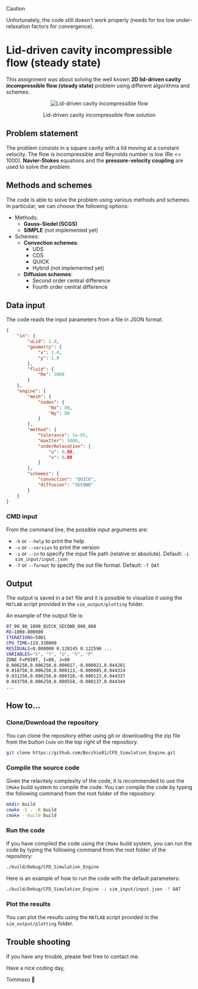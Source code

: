 > [!CAUTION]
> Unfortunately, the code still doesn't work properly (needs for too low under-relaxation factors for convergence).

# Lid-driven cavity incompressible flow (steady state)

This assignment was about solving the well known **2D lid-driven cavity incompressible flow (steady state)** problem using different algorithms and schemes.

<div align=center>

![Lid-driven cavity incompressible flow](https://www.fifty2.eu/wp-content/uploads/2021/08/thumbnailupdate.png)

Lid-driven cavity incompressible flow solution

</div>

## Problem statement

The problem consists in a square cavity with a lid moving at a constant velocity.
The flow is incompressible and Reynolds number is low (Re <= 1000).
**Navier-Stokes** equations and the **pressure-velocity coupling** are used to solve the problem.

## Methods and schemes

The code is able to solve the problem using various methods and schemes.
In particular, we can choose the following options:

- Methods:
  - **Gauss-Siedel (SCGS)**
  - **SIMPLE** (not implemented yet)
- Schemes:
  - **Convection schemes**:
    - UDS
    - CDS
    - QUICK
    - Hybrid (not implemented yet)
  - **Diffusion schemes**:
    - Second order central difference
    - Fourth order central difference

## Data input

The code reads the input parameters from a file in JSON format.

```json
{
    "in": {
        "uLid": 1.0,
        "geometry": {
            "x": 1.0,
            "y": 1.0
        },
        "fluid": {
            "Re": 1000
        }
    },
    "engine": {
        "mesh": {
            "nodes": {
                "Nx": 80,
                "Ny": 80
            }
        },
        "method": {
            "tolerance": 1e-05,
            "maxIter": 5000,
            "underRelaxation": {
                "u": 0.08,
                "v": 0.08
            }
        },
        "schemes": {
            "convection": "QUICK",
            "diffusion": "SECOND"
        }
    }
}
```

### CMD input

From the command line, the possible input arguments are:

- `-h` or `--help` to print the help
- `-v` or `--version` to print the version
- `-i` or `--in` to specify the input file path (relative or absolute). Default: `-i sim_input/input.json`
- `-f` or `--format` to specify the out file format. Default: `-f DAT`

## Output

The output is saved in a `DAT` file and it is possible to visualize it using the `MATLAB` script provided in the `sim_output/plotting` folder.

An example of the output file is:

```bash
07_80_80_1000_QUICK_SECOND_008_008
RE=1000.000000
ITERATIONS=5001
CPU_TIME=119.330000
RESIDUALS=0.000000 0.128145 0.122590 ...
VARIABLES="X", "Y", "U", "V", "P"
ZONE F=POINT, I=80, J=80
0.006250,0.006250,0.000017,-0.000021,0.044281
0.018750,0.006250,0.000113,-0.000085,0.044314
0.031250,0.006250,0.000310,-0.000123,0.044337
0.043750,0.006250,0.000558,-0.000137,0.044344
...
```

## How to...

### Clone/Download the repository

You can clone the repository either using git or downloading the zip file from the button `Code` on the top right of the repository.

```bash
git clone https://github.com/Bocchio01/CFD_Simulation_Engine.git
```
<!--
### Clone/Download the executables

You can download the executables from the `releases` section of the repository.
The executables are provided for the following platforms:

- Windows
- Linux
- MacOS
-->

### Compile the source code

Given the relavitely complexity of the code, it is recommended to use the `CMake` build system to compile the code.
You can compile the code by typing the following command from the root folder of the repository:

```bash
mkdir build
cmake -S . -B build
cmake --build build
```

### Run the code

If you have compiled the code using the `CMake` build system, you can run the code by typing the following command from the root folder of the repository:

```bash
./build/Debug/CFD_Simulation_Engine
```

Here is an example of how to run the code with the default parameters:

```bash
./build/Debug/CFD_Simulation_Engine -i sim_input/input.json -f DAT
```

### Plot the results

You can plot the results using the `MATLAB` script provided in the `sim_output/plotting` folder.

## Trouble shooting

If you have any trouble, please feel free to contact me.

Have a nice coding day,

Tommaso :panda_face: